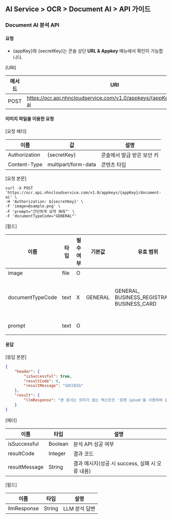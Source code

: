 ## AI Service > OCR > Document AI > API 가이드

### Document AI 분석 API

#### 요청

* {appKey}와 {secretKey}는 콘솔 상단 **URL & Appkey** 메뉴에서 확인이 가능합니다.

[URI]

| 메서드  | URI                                                               |
|------|-------------------------------------------------------------------|
| POST | https://ocr.api.nhncloudservice.com/v1.0/appkeys/{appKey}/document-ai |

#### 이미지 파일을 이용한 요청

[요청 헤더]

| 이름            | 값                   | 설명              |
|---------------|---------------------|-----------------|
| Authorization | {secretKey}         | 콘솔에서 발급 받은 보안 키 |
| Content-Type  | multipart/form-data | 콘텐츠 타입          |

[요청 본문]

```shell
curl -X POST 'https://ocr.api.nhncloudservice.com/v1.0/appkeys/{appKey}/document-ai' \
-H 'Authorization: ${secretKey}' \
-F 'image=@sample.png' \
-F 'prompt="간단하게 요약 해줘"' \
-F 'documentTypeCode="GENERAL"'
```

[필드]

| 이름    | 타입   | 필수 여부 | 기본값 | 유효 범위 | 설명    |
|-------|--------|---------|--------|--------|--------|
| image | file | O |     |   | 이미지 파일|
| documentTypeCode | text | X |  GENERAL | GENERAL, BUSINESS_REGISTRATION, BUSINESS_CARD  | 문서 유형<br> 일반: GENERAL <br> 사업자 등록증: BUSINESS_REGISTRATION <br> 명함: BUSINESS_CARD |
| prompt | text | O |    |   | 질문 내용<br>최대 1000자  |

#### 응답

[응답 본문]

```json
{
    "header": {
        "isSuccessful": true,
        "resultCode": 0,
        "resultMessage": "SUCCESS"
    },
    "result": {
        "llmResponse": "본 문서는 의미가 없는 텍스트인 '로렌 ipsum'을 사용하여 글자가 있는 그러나 읽기 어렵고 가독성이 떨어지는 문장을 작성한 것 같습니다."
    }
}
```

[헤더]

| 이름            | 타입      | 설명                               |
|---------------|---------|----------------------------------|
| isSuccessful  | Boolean | 분석 API 성공 여부                     |
| resultCode    | Integer | 결과 코드                            |
| resultMessage | String  | 결과 메시지(성공 시 success, 실패 시 오류 내용) |

[필드]

| 이름                                      | 타입     | 설명                                          |
|-----------------------------------------|--------|---------------------------------------------|
| llmResponse                                | String | LLM 분석 답변                           |